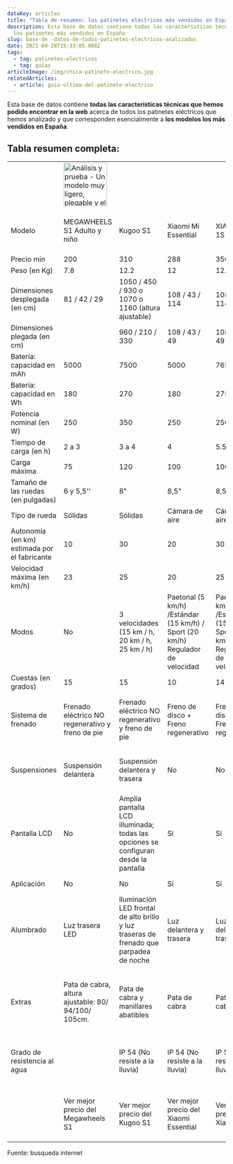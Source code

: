 ```yaml
---
dataKey: articles
title: "Tabla de resumen: los patinetes eléctricos más vendidos en España"
description: Esta base de datos contiene todas las características técnicas de
  los patinetes más vendidos en España
slug: base-de -datos-de-todos-patinetes-electricos-analizados
date: 2021-04-28T15:33:05.088Z
tags:
  - tag: patinetes-electricos
  - tag: guias
articleImage: /img/chica-patinete-electrico.jpg
relatedArticles:
  - article: guia-ultima-del-patinete-electrico
---
```

</script>
<script type="application/ld+json">
    {
        "@context": "https://schema.org",
        "@type": "Organization",
        "name": "www.guiadelconsumidor.es",
        "url": "https://guiadelconsumidor.es/",
        "logo": "https://guiadelconsumidor.es/static/6543e8fa6b76f92b290c851610396589/6d161/logo.png"
    }
</script>

 <script type="application/ld+json">
 {
    "@context": "https://schema.org",
    "@type": "Article",
    "mainEntityOfPage": "https://guiadelconsumidor.es/patinetes-electricos/base-de-datos-de-todos-patinetes-electricos-analizados/",
    "name": "Tabla de resumen: los patinetes eléctricos más vendidos en España",
    "headline": "Esta base de datos contiene todas las características técnicas de los patinetes más vendidos en España",
    "datePublished": " 02-04-2021",
    "dateModified": " 02-04-2021",
    "description": "Esta base de datos contiene todas las características técnicas que hemos podido encontrar en la web acerca de todos los patinetes eléctricos que hemos analizado y que corresponden esencialmente a los modelos los más vendidos en España",
    "publisher": {
        "@type": "Organization",
        "name": "Guiadelconsumidor.es",
        "logo": {
            "@type": "ImageObject",
            "url": "https://guiadelconsumidor.es/static/6543e8fa6b76f92b290c851610396589/6d161/logo.png",
            "width": "100",
            "height": "52"
        }
    },
    "image": {
        "@type": "ImageObject",
        "url": "https://guiadelconsumidor.es/static/5ddf290cd53510c9c126c68132acace4/0f3a1/chica-patinete-electrico.jpg"
    },
    "author": {
        "@type": "Person",
        "name": "Arthemis"
    },
    "url": "https://guiadelconsumidor.es/static/5ddf290cd53510c9c126c68132acace4/0f3a1/chica-patinete-electrico.jpg",
    "thumbnailUrl": "https://guiadelconsumidor.es/static/5ddf290cd53510c9c126c68132acace4/0f3a1/chica-patinete-electrico.jpg",
    "articleSection": "/patinetes-electricos/",
    "creator": "Arthemis",
    "keywords": "mejor patinete eléctrico, mejores patinetes eléctricos, patinete Xiaomi, patinetes Xiaomi, monopatín, patinete eléctrico Xiaomi, patinete Hiboy"
}
</script>

Esta base de datos contiene **todas las características técnicas que hemos podido encontrar en la web** acerca de todos los patinetes eléctricos que hemos analizado y que corresponden esencialmente a **los modelos los más vendidos en España**.

## Tabla resumen completa:

<table class="product-table">
<tr>
<td></td>
<td>

<img src="https://res.cloudinary.com/aom/image/upload/c_scale,w_700/v1619945537/Patinetes-electricos/Patinete-Megawheels-S1/Patinete-Electrico-Megawheels-S1-Plagable2_jboen1.jpg" width="100" alt= "Análisis y prueba - Un modelo muy ligero, plegable y el más fácil de transportar">

</td>
<td></td>
<td></td>
<td></td>
<td></td>
<td></td>
<td></td>
<td></td>
<td></td>
<td></td>
<td></td>
<td></td>
<td></td>
<td></td>
<td></td>
<td></td>
</tr>
<tr>
<td>Modelo</td>
<td>MEGAWHEELS S1 Adulto y niño</td>
<td>Kugoo S1</td>
<td>Xiaomi Mi Essential</td>
<td>XIAOMI Mi 1S</td>
<td>Xiaomi Mi PRO 2</td>
<td>Cecotec Bongo Serie A</td>
<td>Cecotec Bongo Serie A Connected</td>
<td>Cecotec Bongo Serie A Advance Connected MAX</td>
<td>Hiboy S2 Lite</td>
<td>Hiboy MAX V2</td>
<td>Hiboy S2</td>
<td>Hiboy S2 Pro</td>
<td>Segway Ninebot KickScooter ES1 (gen 1)</td>
<td>Segway Ninebot KickScooter ES2</td>
<td>Segway Ninebot KickScooter ES4</td>
<td>SMARTGYRO Xtreme SpeedWay V2.0</td>
</tr>
<tr>
<td>Precio min</td>
<td>200</td>
<td>310</td>
<td>288</td>
<td>350</td>
<td>445</td>
<td>300</td>
<td>330</td>
<td>450</td>
<td>260</td>
<td>370</td>
<td>360</td>
<td>470</td>
<td>417</td>
<td>500</td>
<td>700</td>
<td>550</td>
</tr>
<tr>
<td>Peso (en Kg)</td>
<td>7.8</td>
<td>12.2</td>
<td>12</td>
<td>12.7</td>
<td>14.2</td>
<td>13.5</td>
<td>13.5</td>
<td>15</td>
<td>10.5</td>
<td>16</td>
<td>13.3</td>
<td>16.5</td>
<td>11.3</td>
<td>12.5</td>
<td>14</td>
<td>22</td>
</tr>
<tr>
<td>Dimensiones desplegada (en cm)</td>
<td>81 / 42 / 29</td>
<td>1050 / 450 / 930 o 1070 o 1160 (altura ajustable)</td>
<td>108 / 43 / 114</td>
<td>108 / 43 / 114</td>
<td>113 / 43 / 118</td>
<td>114 / 42,5 / 108</td>
<td>114 / 42,5 / 108</td>
<td>116,6 / 46,1 / 108</td>
<td>110 / 45 / 108</td>
<td>113 / 42 / 120</td>
<td>116 / 45 / 117</td>
<td>116 / 45 / 121</td>
<td>102 / 41.3 / 113</td>
<td>102 / 43 / 113</td>
<td>102 / 43 / 113</td>
<td>119 / 130 / 60</td>
</tr>
<tr>
<td>Dimensiones plegada (en cm)</td>
<td></td>
<td>960 / 210 / 330</td>
<td>108 / 43 / 49</td>
<td>108 / 43 / 49</td>
<td>113 / 43 / 49</td>
<td>46 / 42,5 / 108</td>
<td>46 / 42,5 / 108</td>
<td></td>
<td>28 / 45 / 108</td>
<td>113 / 42 / 48</td>
<td>116 / 42 / 49</td>
<td>116 / 42 / 49cm</td>
<td>113 / 41.3 / 32</td>
<td>113 / 43 / 40</td>
<td>113 / 43 / 40</td>
<td>119 / 450 / 23</td>
</tr>
<tr>
<td>Batería: capacidad en mAh</td>
<td>5000</td>
<td>7500</td>
<td>5000</td>
<td>7650</td>
<td>12800</td>
<td>6400</td>
<td>6400</td>
<td>12800</td>
<td>5000</td>
<td>7500</td>
<td>7500</td>
<td>11400</td>
<td>5100</td>
<td>5200</td>
<td>10400</td>
<td>13000</td>
</tr>
<tr>
<td>Batería: capacidad en Wh</td>
<td>180</td>
<td>270</td>
<td>180</td>
<td>275</td>
<td>460</td>
<td>230</td>
<td>230</td>
<td>460</td>
<td>180</td>
<td>270</td>
<td>270</td>
<td>410</td>
<td>184</td>
<td>187</td>
<td>374</td>
<td>468</td>
</tr>
<tr>
<td>Potencia nominal (en W)</td>
<td>250</td>
<td>350</td>
<td>250</td>
<td>250</td>
<td>300</td>
<td>350</td>
<td>350</td>
<td>350</td>
<td>250</td>
<td>350</td>
<td>350</td>
<td>350</td>
<td>250</td>
<td>300</td>
<td>300</td>
<td>500</td>
</tr>
<tr>
<td>Tiempo de carga (en h)</td>
<td>2 a 3</td>
<td>3 a 4</td>
<td>4</td>
<td>5.5</td>
<td>8.5</td>
<td>4 a 5</td>
<td>4 a 5</td>
<td>4 a 5</td>
<td>4 a 6</td>
<td>4 a 6</td>
<td>4 a 6</td>
<td>4 a 6</td>
<td>6</td>
<td>3.5</td>
<td>7</td>
<td>7</td>
</tr>
<tr>
<td>Carga máxima</td>
<td>75</td>
<td>120</td>
<td>100</td>
<td>100</td>
<td>100</td>
<td>-</td>
<td>-</td>
<td>-</td>
<td>90</td>
<td>135</td>
<td>130</td>
<td>130</td>
<td>100</td>
<td>100</td>
<td>100</td>
<td>120</td>
</tr>
<tr>
<td>Tamaño de las ruedas (en pulgadas)</td>
<td>6 y 5,5''</td>
<td>8"</td>
<td>8,5"</td>
<td>8,5"</td>
<td>8,5"</td>
<td>8,5"</td>
<td>8,5"</td>
<td>8,5"</td>
<td>6.5 pulgadas sólidas</td>
<td>8,5"</td>
<td>8,5"</td>
<td>10''</td>
<td>8"</td>
<td>8" delantero 7.5" trasero</td>
<td>8" delantero 7.5" trasero</td>
<td>10''</td>
</tr>
<tr>
<td>Tipo de rueda</td>
<td>Sólidas</td>
<td>Sólidas</td>
<td>Cámara de aire</td>
<td>Cámara de aire</td>
<td>Cámara de aire</td>
<td>Tubeless</td>
<td>Tubeless</td>
<td>Tubeless</td>
<td>Sólidas</td>
<td>Sólidas</td>
<td>Sólidas</td>
<td>Sólidas</td>
<td>Sólidas</td>
<td>Sólidas</td>
<td>Sólidas</td>
<td>Tubeless</td>
</tr>
<tr>
<td>Autonomía (en km) estimada por el fabricante</td>
<td>10</td>
<td>30</td>
<td>20</td>
<td>30</td>
<td>45</td>
<td>25</td>
<td>25</td>
<td>45</td>
<td>17</td>
<td>27</td>
<td>27</td>
<td>40</td>
<td>25</td>
<td>25</td>
<td>25</td>
<td>25</td>
</tr>
<tr>
<td>Velocidad máxima (en km/h)</td>
<td>23</td>
<td>25</td>
<td>20</td>
<td>25</td>
<td>25</td>
<td>25</td>
<td>25</td>
<td>25</td>
<td>21</td>
<td>25</td>
<td>25</td>
<td>25</td>
<td>20</td>
<td>25</td>
<td>25</td>
<td>25</td>
</tr>
<tr>
<td>Modos</td>
<td>No</td>
<td>3 velocidades (15 km / h, 20 km / h, 25 km / h)</td>
<td>Paetonal (5 km/h) /Estándar (15 km/h) / Sport (20 km/h)
Regulador de velocidad</td>
<td>Paetonal (5 km/h) /Estándar (15 km/h) / Sport (25 km/h)
Regulador de velocidad</td>
<td>Paetonal (5 km/h) /Estándar (15 km/h) / Sport (25 km/h)
Regulador de velocidad</td>
<td>Eco, Confort y Sport (25 km/h)
Regulador de velocidad</td>
<td>Eco, Confort y Sport (25 km/h)
Regulador de velocidad</td>
<td>Eco, Confort y Sport (25 km/h)
Regulador de velocidad</td>
<td>Regulador de velocidad</td>
<td>25 km/h y 17.7 km/h
Regulador de velocidad</td>
<td>25 km/h y 17.7 km/h
Regulador de velocidad</td>
<td>25 km/h y 17.7 km/h
Regulador de velocidad</td>
<td>3 modos (15/20/25 km/h)
Regulador de velocidad</td>
<td>3 modos (15/20/25 km/h)
Regulador de velocidad</td>
<td>3 modos (15/20/25 km/h)
Regulador de velocidad</td>
<td>1 (10 km/h)/ 2 (15km/h) / 3 (25 km/h)</td>
</tr>
<tr>
<td>Cuestas (en grados)</td>
<td>15</td>
<td>15</td>
<td>10</td>
<td>14</td>
<td>20</td>
<td></td>
<td></td>
<td></td>
<td>15</td>
<td>15</td>
<td>15</td>
<td>15</td>
<td>7</td>
<td>10</td>
<td>15</td>
<td>15</td>
</tr>
<tr>
<td>Sistema de frenado</td>
<td>Frenado eléctrico NO regenerativo y freno de pie</td>
<td>Frenado eléctrico NO regenerativo y freno de pie</td>
<td>Freno de disco + Freno regenerativo</td>
<td>Freno de disco + Freno regenerativo</td>
<td>Freno de disco + Freno regenerativo</td>
<td>freno de disco, eléctrico regenerativo y freno de pie</td>
<td>freno de disco, eléctrico regenerativo y freno de pie</td>
<td>freno de disco, eléctrico regenerativo y freno de pie</td>
<td>Frenado eléctrico NO regenerativo y freno de pie</td>
<td>Frenado eléctrico NO regenerativo y freno de disco</td>
<td>Frenado eléctrico regenerativo y freno de disco</td>
<td>Frenado eléctrico regenerativo y freno de disco</td>
<td>Freno eléctrico y frenos de pie</td>
<td>Freno eléctrico y frenos de pie</td>
<td>Freno eléctrico y frenos de pie</td>
<td>Freno de disco</td>
</tr>
<tr>
<td>Suspensiones</td>
<td>Suspensión delantera</td>
<td>Suspensión delantera y trasera</td>
<td>No</td>
<td>No</td>
<td>No</td>
<td>No</td>
<td>No</td>
<td>No</td>
<td>Trasera</td>
<td>Delantera y trasera doble</td>
<td>Trasera doble</td>
<td>Trasera doble</td>
<td>Amortiguación delantera</td>
<td>Amortiguación delantera y suspensión trasera</td>
<td>Amortiguación delantera y suspensión trasera</td>
<td>Suspensión doble reforzada delantera y trasera</td>
</tr>
<tr>
<td>Pantalla LCD</td>
<td>No</td>
<td>Amplia pantalla LCD illuminada; todas las opciones se configuran desde la pantalla</td>
<td>Sí</td>
<td>Sí</td>
<td>Sí</td>
<td>Sí</td>
<td>Sí</td>
<td>Sí</td>
<td>Sí</td>
<td>Sí</td>
<td>Sí</td>
<td>Sí</td>
<td>Sí</td>
<td>Sí</td>
<td>Sí</td>
<td>Sí</td>
</tr>
<tr>
<td>Aplicación</td>
<td>No</td>
<td>No</td>
<td>Sí</td>
<td>Sí</td>
<td>Sí</td>
<td>No</td>
<td>Sí</td>
<td>Sí</td>
<td>No</td>
<td>Hiboy MAX APP</td>
<td>Hiboy S2 APP</td>
<td>Hiboy S2 APP</td>
<td>Sí</td>
<td>Sí</td>
<td>Sí</td>
<td>No</td>
</tr>
<tr>
<td>Alumbrado</td>
<td>Luz trasera LED</td>
<td>Iluminación LED frontal de alto brillo y luz traseras de frenado que parpadea de noche</td>
<td>Luz delantera y trasera</td>
<td>Luz delantera y trasera</td>
<td>Luz delantera y trasera</td>
<td>Luz delantera y trasera</td>
<td>Luz delantera y trasera</td>
<td>Luz delantera y trasera</td>
<td>Banda luminosa delantera y lateral; luz trasera</td>
<td>Faro delantero, bandas luminosas laterales, luz trasera</td>
<td>Faro delantero, bandas luminosas laterales, luz trasera</td>
<td>Faro delantero, bandas luminosas laterales, luz trasera</td>
<td>Luz delantera y trasera
Posibilidad de añadir una secunda batería</td>
<td>Luz delantera, trasera, laterales e en la parte inferior con color regulable</td>
<td>Luz delantera, trasera, laterales e en la parte inferior con color regulable</td>
<td>Foco de LED delantero y luz de freno trasera, bandas LED laterales e intermitentes</td>
</tr>
<tr>
<td>Extras</td>
<td>Pata de cabra, 
altura ajustable: 80/ 94/100/ 105cm.</td>
<td>Pata de cabra y manillares abatibles</td>
<td>Pata de cabra</td>
<td>Pata de cabra</td>
<td>Pata de cabra</td>
<td>Pata de cabra, batería extraible, sistema Mazinger de puños extraibles</td>
<td>Pata de cabra, batería extraible, sistema Mazinger de puños extraibles</td>
<td>Pata de cabra, batería extraible, sistema Mazinger de puños extraibles</td>
<td>Pata de cabra</td>
<td>Pata de cabra</td>
<td>Pata de cabra</td>
<td>Pata de cabra</td>
<td>Pata de cabra</td>
<td>Pata de cabra</td>
<td>Pata de cabra</td>
<td>Pata de cabra</td>
</tr>
<tr>
<td>Grado de resistencia al agua</td>
<td></td>
<td>IP 54 (No resiste a la lluvia)</td>
<td>IP 54 (No resiste a la lluvia)</td>
<td>IP 54 (No resiste a la lluvia)</td>
<td>IP 54 (No resiste a la lluvia)</td>
<td>No se recomienda exponer a la lluvia</td>
<td>No se recomienda exponer a la lluvia</td>
<td>No se recomienda exponer a la lluvia</td>
<td>No divulgado</td>
<td>IPX4 (puede soportar una leve salpicadura de agua)</td>
<td>IPX4 (puede soportar una leve salpicadura de agua)</td>
<td>IPX4 (puede soportar una leve salpicadura de agua)</td>
<td>IPX4 (puede soportar una leve salpicadura de agua)</td>
<td>IP 54 (No resiste a la lluvia)</td>
<td>IP 54 (No resiste a la lluvia)</td>
<td>IPX4 (puede soportar una leve salpicadura de agua)</td>
</tr>
<tr>
<td></td>
<td></td>
<td></td>
<td></td>
<td></td>
<td></td>
<td></td>
<td></td>
<td></td>
<td></td>
<td></td>
<td></td>
<td></td>
<td></td>
<td></td>
<td></td>
<td></td>
</tr>
<tr>
<td></td>
<td> <a class="buy-button" rel="nofollow noreferrer noopener" target="_blank" data-href="amzn-megawheels-s1">Ver mejor precio del Megawheels S1</a>
</td>
<td> <a class="buy-button" rel="nofollow noreferrer noopener" target="_blank" data-href="amzn-kugoo-s1">Ver mejor precio del Kugoo S1</a>
</td>
<td> <a class="buy-button" rel="nofollow noreferrer noopener" target="_blank" data-href="amzn-xiaomi-essential">Ver mejor precio del Xiaomi Essential</a>
</td>
<td> <a class="buy-button" rel="nofollow noreferrer noopener" target="_blank" data-href="amzn-xiaomi-1s">Ver mejor precio del Xiaomi 1S</a>
</td>
<td> <a class="buy-button" rel="nofollow noreferrer noopener" target="_blank" data-href="amzn-hiboy-s2-pro">Ver mejor precio del Hiboy S2 Pro</a>
</td>
<td> <a class="buy-button" rel="nofollow noreferrer noopener" target="_blank" data-href="amzn-cecotec-bongo-serie-a">Ver mejor precio del Bongo Serie A</a>
</td>
<td> <a class="buy-button" rel="nofollow noreferrer noopener" target="_blank" data-href="amzn-cecotec-bongo-serie-a-connected">Ver mejor precio del Serie A Connected</a>
</td>
<td> <a class="buy-button" rel="nofollow noreferrer noopener" target="_blank" data-href="amzn-cecotec-bongo-serie-a-advance-connected-max">Ver mejor precio del Serie A Advance Connected MAX</a></td>
<td></td>
<td></td>
<td> <a class="buy-button" rel="nofollow noreferrer noopener" target="_blank" data-href="amzn-hiboy-s2">Ver mejor precio del Hiboy S2</a>
</td>
<td> <a class="buy-button" rel="nofollow noreferrer noopener" target="_blank" data-href="amzn-hiboy-s2-pro">Ver mejor precio del Hiboy S2 Pro</a>
</td>
<td></td>
<td></td>
<td></td>
<td> <a class="buy-button" rel="nofollow noreferrer noopener" target="_blank" data-href="amzn-smartgyro-xtreme-speedway-v2">Ver mejor precio del SpeedWay V2</a>
</td>
</td>
</tr>
</table>
Fuente: busqueda internet